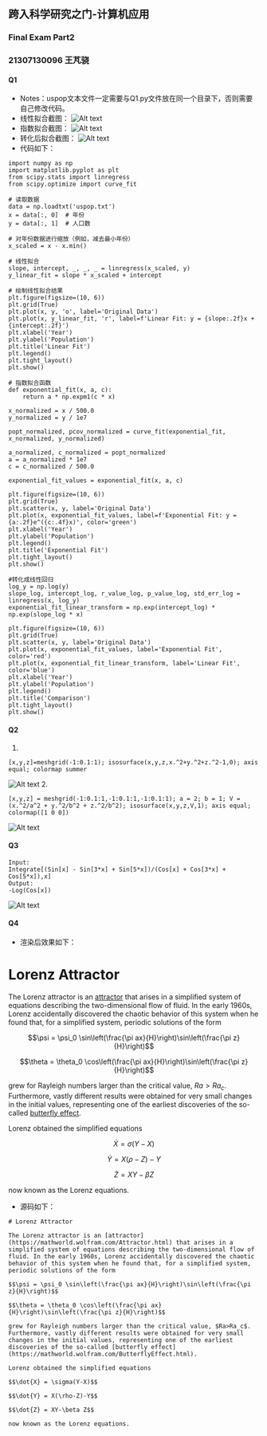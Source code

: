 ## 跨入科学研究之门-计算机应用
### Final Exam Part2
### 21307130096 王芃骁
#### Q1
- Notes：uspop文本文件一定需要与Q1.py文件放在同一个目录下，否则需要自己修改代码。
- 线性拟合截图：
![Alt text](image.png)
- 指数拟合截图：
![Alt text](image-1.png)
- 转化后拟合截图：
![Alt text](image-3.png)
- 代码如下：
```
import numpy as np
import matplotlib.pyplot as plt
from scipy.stats import linregress
from scipy.optimize import curve_fit

# 读取数据
data = np.loadtxt('uspop.txt')
x = data[:, 0]  # 年份
y = data[:, 1]  # 人口数

# 对年份数据进行缩放（例如，减去最小年份）
x_scaled = x - x.min()

# 线性拟合
slope, intercept, _, _, _ = linregress(x_scaled, y)
y_linear_fit = slope * x_scaled + intercept

# 绘制线性拟合结果
plt.figure(figsize=(10, 6))
plt.grid(True)
plt.plot(x, y, 'o', label='Original Data')
plt.plot(x, y_linear_fit, 'r', label=f'Linear Fit: y = {slope:.2f}x + {intercept:.2f}')
plt.xlabel('Year')
plt.ylabel('Population')
plt.title('Linear Fit')
plt.legend()
plt.tight_layout()
plt.show()

# 指数拟合函数
def exponential_fit(x, a, c):
    return a * np.expm1(c * x)

x_normalized = x / 500.0  
y_normalized = y / 1e7    

popt_normalized, pcov_normalized = curve_fit(exponential_fit, x_normalized, y_normalized)

a_normalized, c_normalized = popt_normalized
a = a_normalized * 1e7  
c = c_normalized / 500.0  

exponential_fit_values = exponential_fit(x, a, c)

plt.figure(figsize=(10, 6))
plt.grid(True)
plt.scatter(x, y, label='Original Data')
plt.plot(x, exponential_fit_values, label=f'Exponential Fit: y = {a:.2f}e^({c:.4f}x)', color='green')
plt.xlabel('Year')
plt.ylabel('Population')
plt.legend()
plt.title('Exponential Fit')
plt.tight_layout()
plt.show()

#转化成线性回归
log_y = np.log(y)
slope_log, intercept_log, r_value_log, p_value_log, std_err_log = linregress(x, log_y)
exponential_fit_linear_transform = np.exp(intercept_log) * np.exp(slope_log * x)

plt.figure(figsize=(10, 6))
plt.grid(True)
plt.scatter(x, y, label='Original Data')
plt.plot(x, exponential_fit_values, label='Exponential Fit', color='red')
plt.plot(x, exponential_fit_linear_transform, label='Linear Fit', color='blue')
plt.xlabel('Year')
plt.ylabel('Population')
plt.legend()
plt.title('Comparison')
plt.tight_layout()
plt.show()
```
#### Q2
1. 
```
[x,y,z]=meshgrid(-1:0.1:1); isosurface(x,y,z,x.^2+y.^2+z.^2-1,0); axis equal; colormap summer
```
![Alt text](image-5.png)
2. 
```
[x,y,z] = meshgrid(-1:0.1:1,-1:0.1:1,-1:0.1:1); a = 2; b = 1; V = (x.^2/a^2 + y.^2/b^2 + z.^2/b^2); isosurface(x,y,z,V,1); axis equal; colormap([1 0 0])
```
![Alt text](image-4.png)
#### Q3
```
Input:
Integrate[(Sin[x] - Sin[3*x] + Sin[5*x])/(Cos[x] + Cos[3*x] + Cos[5*x]),x]
Output:
-Log(Cos[x])
```
![Alt text](image-2.png)
#### Q4
- 渲染后效果如下：
# Lorenz Attractor

The Lorenz attractor is an [attractor](https://mathworld.wolfram.com/Attractor.html) that arises in a simplified system of equations describing the two-dimensional flow of fluid. In the early 1960s, Lorenz accidentally discovered the chaotic behavior of this system when he found that, for a simplified system, periodic solutions of the form

$$\psi = \psi_0 \sin\left(\frac{\pi ax}{H}\right)\sin\left(\frac{\pi z}{H}\right)$$

$$\theta = \theta_0 \cos\left(\frac{\pi ax}{H}\right)\sin\left(\frac{\pi z}{H}\right)$$

grew for Rayleigh numbers larger than the critical value, $Ra>Ra_c$. Furthermore, vastly different results were obtained for very small changes in the initial values, representing one of the earliest discoveries of the so-called [butterfly effect](https://mathworld.wolfram.com/ButterflyEffect.html).

Lorenz obtained the simplified equations

$$\dot{X} = \sigma(Y-X)$$

$$\dot{Y} = X(\rho-Z)-Y$$

$$\dot{Z} = XY-\beta Z$$

now known as the Lorenz equations.
- 源码如下：
```
# Lorenz Attractor

The Lorenz attractor is an [attractor](https://mathworld.wolfram.com/Attractor.html) that arises in a simplified system of equations describing the two-dimensional flow of fluid. In the early 1960s, Lorenz accidentally discovered the chaotic behavior of this system when he found that, for a simplified system, periodic solutions of the form

$$\psi = \psi_0 \sin\left(\frac{\pi ax}{H}\right)\sin\left(\frac{\pi z}{H}\right)$$

$$\theta = \theta_0 \cos\left(\frac{\pi ax}{H}\right)\sin\left(\frac{\pi z}{H}\right)$$

grew for Rayleigh numbers larger than the critical value, $Ra>Ra_c$. Furthermore, vastly different results were obtained for very small changes in the initial values, representing one of the earliest discoveries of the so-called [butterfly effect](https://mathworld.wolfram.com/ButterflyEffect.html).

Lorenz obtained the simplified equations

$$\dot{X} = \sigma(Y-X)$$

$$\dot{Y} = X(\rho-Z)-Y$$

$$\dot{Z} = XY-\beta Z$$

now known as the Lorenz equations.
```
